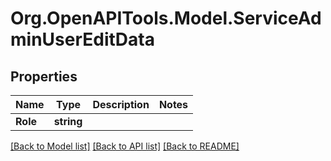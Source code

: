 # Org.OpenAPITools.Model.ServiceAdminUserEditData

## Properties

Name | Type | Description | Notes
------------ | ------------- | ------------- | -------------
**Role** | **string** |  | 

[[Back to Model list]](../README.md#documentation-for-models) [[Back to API list]](../README.md#documentation-for-api-endpoints) [[Back to README]](../README.md)

